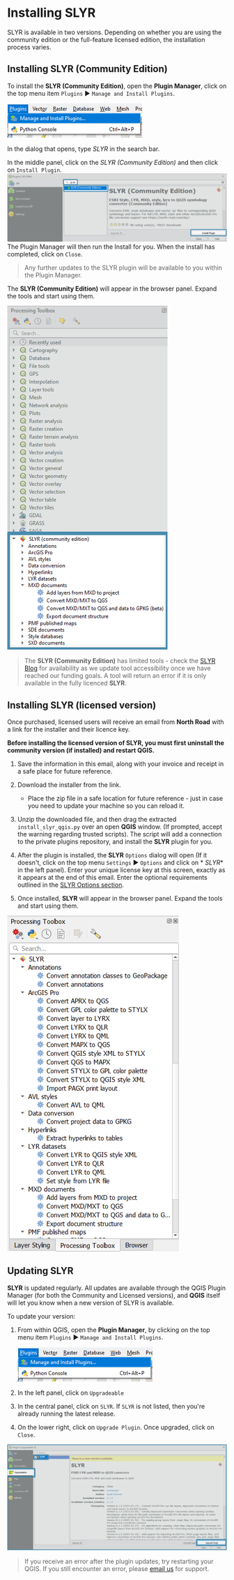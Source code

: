 # Installing SLYR

SLYR is available in two versions. Depending on whether you are using the 
community edition or the full-feature licensed edition, the installation
process varies.

## Installing **SLYR (Community Edition)**

To install the **SLYR (Community Edition)**, open the **Plugin Manager**, click
on the top menu item `Plugins` ▶️ `Manage and Install Plugins`.

![Open Plugin Manager](../images/plugin_mngr_open2.png)

In the dialog that opens, type *SLYR* in the search bar.

In the middle panel, click on the *SLYR (Community Edition)*  and then click
on `Install Plugin`.
![SLYR Community Edition](../images/comm_ed_blue2.png)
The Plugin Manager will then run the Install for you. When the install has
completed, click on `Close`.

> Any further updates to the SLYR plugin will be available to you within the
> Plugin Manager.

The **SLYR (Community Edition)** will appear in the browser panel. Expand the
tools and start using them.

![SLYR Community Edition location](../images/comm_ed_browser_blue2.png)
> The **SLYR (Community Edition)** has limited tools - check
> the [SLYR Blog](https://north-road.com/slyr/) for availability as we update
> tool accessibility once we have reached our funding goals.
> A tool will return an error if it is only available in the fully licenced **SLYR**.

## Installing SLYR (licensed version)

Once purchased, licensed users will receive an email from **North Road** with a
link for the installer and their licence key.

**Before installing the licensed version of SLYR, you must first uninstall the
community version (if installed) and restart QGIS.**

1. Save the information in this email, along with your invoice and receipt in a
   safe place for future reference.

2. Download the installer from the link.
    * Place the zip file in a safe location for future reference - just in case
      you need to update your machine so you can reload it.

3. Unzip the downloaded file, and then drag the
   extracted `install_slyr_qgis.py` over an open **QGIS** window. (If prompted,
   accept the warning regarding trusted scripts). The script will add a
   connection to the private plugins repository, and install the **SLYR**
   plugin for you.

4. After the plugin is installed, the **SLYR** `Options` dialog will open (If
   it doesn't, click on the top menu `Settings` ▶️ `Options` and click on *
   *SLYR** in the left panel). Enter your unique license key at this screen,
   exactly as it appears at the end of this email. Enter the optional
   requirements outlined in
   the [SLYR Options section](configuring).

5. Once installed, **SLYR** will appear in the browser panel. Expand the tools
   and start using them.

![SLYR location](../images/browser.png)


## Updating SLYR

**SLYR** is updated regularly. All updates are available through the QGIS
Plugin Manager (for both the Community and Licensed versions), and **QGIS**
itself will let you know when a new version of SLYR is available.

To update your version:

1. From within QGIS, open the **Plugin Manager**, by clicking on the top menu item `Plugins`
   ▶️ `Manage and Install Plugins`.

   ![Open Plugin Manager](../images/plugin_mngr_open2.png)

2. In the left panel, click on `Upgradeable`

3. In the central panel, click on `SLYR`. If `SLYR` is not listed,
   then you're already running the latest release.

4. On the lower right, click on `Upgrade Plugin`. Once upgraded, click
   on `Close`.

![Update SLYR](../images/upgrade.png)
> If you receive an error after the plugin updates, try restarting your QGIS.
> If you still encounter an error, please [email us](mailto:info@north-road.com)
> for support.
